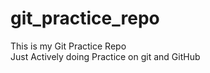 # git_practice_repo
This is my Git Practice Repo
<br/>
Just Actively doing Practice on git and GitHub

